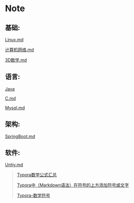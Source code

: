 # Note

## 基础:

 [Linux.md](Linux.md)  

 [计算机网络.md](计算机网络.md) 

 [3D数学.md](3D数学.md) 

## 语言:

 [Java](Java.md) 

 [C.md](C#.md) 

 [Mysql.md](Mysql.md) 

## 架构:

 [SpringBoot.md](SpringBoot.md) 

## 软件:

 [Untiy.md](Untiy.md) 



> [Typora数学公式汇总](https://zhuanlan.zhihu.com/p/261750408)
>
> [Typora中（Markdown语法）在符号的上方添加符号或文字](https://blog.csdn.net/GGG_Yu/article/details/120863754)
>
> [Typora-数学符号](https://blog.csdn.net/wait_for_eva/article/details/84307306)

